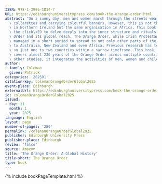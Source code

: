 ```yaml
---
ISBN: 978-1-3995-1814-7
URL: https://edinburghuniversitypress.com/book-the-orange-order.html
abstract: "On a sunny day, men and women march through the streets wearing orange\
  \ collarettes and carrying colourful banners. However, this is not the Orange Order\
  \ in Northern Ireland but the same organisation in Africa. This book moves beyond\
  \ the clich\xE9 to delve deeply into the inner structure and rituals of the Orange\
  \ Order and its global reach. The Orange Order, while Irish Protestant-founded,\
  \ managed in a short period to spread to not only other parts of the UK, but also\
  \ to Australia, New Zealand and even Africa. Previous research has tended to focus\
  \ on just one to two countries within a narrow timeframe. This book, by contrast,\
  \ covers almost 230 years of the Orange Order across multiple countries. Unlike\
  \ other studies, it integrates the activities of men, women and children."
author:
- family: Coleman
  given: Patrick
categories: '202501'
citation-key: colemanOrangeOrderGlobal2025
event-place: Edinburgh
externalUrl: https://edinburghuniversitypress.com/book-the-orange-order.html
id: colemanOrangeOrderGlobal2025
issued:
- day: 31
  month: 1
  year: 2025
language: English
layout: page
number-of-pages: '280'
permalink: /colemanOrangeOrderGlobal2025
publisher: Edinburgh University Press
publisher-place: Edinburgh
review: 'false'
source: Amazon
title: 'The Orange Order: A Global History'
title-short: The Orange Order
type: book
---
```

{% include bookPageTemplate.html %}